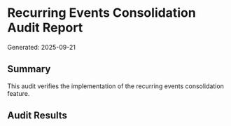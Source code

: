 # Recurring Events Consolidation Audit Report
Generated: 2025-09-21

## Summary
This audit verifies the implementation of the recurring events consolidation feature.

## Audit Results
